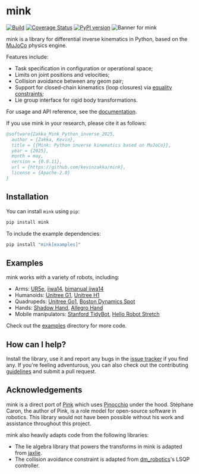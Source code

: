 # mink

[![Build](https://img.shields.io/github/actions/workflow/status/kevinzakka/mink/ci.yml?branch=main)](https://github.com/kevinzakka/mink/actions)
[![Coverage Status](https://coveralls.io/repos/github/kevinzakka/mink/badge.svg)](https://coveralls.io/github/kevinzakka/mink?branch=main)
[![PyPI version](https://img.shields.io/pypi/v/mink)](https://pypi.org/project/mink/)
![Banner for mink](https://github.com/kevinzakka/mink/blob/assets/banner.png?raw=true)

mink is a library for differential inverse kinematics in Python, based on the [MuJoCo](https://github.com/google-deepmind/mujoco) physics engine.

Features include:

* Task specification in configuration or operational space;
* Limits on joint positions and velocities;
* Collision avoidance between any geom pair;
* Support for closed-chain kinematics (loop closures) via [equality constraints](https://mujoco.readthedocs.io/en/stable/computation/index.html#coequality);
* Lie group interface for rigid body transformations.

For usage and API reference, see the [documentation](https://kevinzakka.github.io/mink/).

If you use mink in your research, please cite it as follows:

```bibtex
@software{Zakka_Mink_Python_inverse_2025,
  author = {Zakka, Kevin},
  title = {{Mink: Python inverse kinematics based on MuJoCo}},
  year = {2025},
  month = may,
  version = {0.0.11},
  url = {https://github.com/kevinzakka/mink},
  license = {Apache-2.0}
}
```

## Installation

You can install `mink` using `pip`:

```bash
pip install mink
```

To include the example dependencies:

```bash
pip install "mink[examples]"
```

## Examples

mink works with a variety of robots, including:

* Arms: [UR5e](https://github.com/kevinzakka/mink/blob/main/examples/arm_ur5e_actuators.py), [iiwa14](https://github.com/kevinzakka/mink/blob/main/examples/arm_iiwa.py), [bimanual iiwa14](https://github.com/kevinzakka/mink/blob/main/examples/dual_iiwa.py)
* Humanoids: [Unitree G1](https://github.com/kevinzakka/mink/blob/main/examples/humanoid_g1.py), [Unitree H1](https://github.com/kevinzakka/mink/blob/main/examples/humanoid_h1.py)
* Quadrupeds: [Unitree Go1](https://github.com/kevinzakka/mink/blob/main/examples/quadruped_go1.py), [Boston Dynamics Spot](https://github.com/kevinzakka/mink/blob/main/examples/quadruped_spot.py)
* Hands: [Shadow Hand](https://github.com/kevinzakka/mink/blob/main/examples/hand_shadow.py), [Allegro Hand](https://github.com/kevinzakka/mink/blob/main/examples/arm_hand_iiwa_allegro.py)
* Mobile manipulators: [Stanford TidyBot](https://github.com/kevinzakka/mink/blob/main/examples/mobile_tidybot.py), [Hello Robot Stretch](https://github.com/kevinzakka/mink/blob/main/examples/mobile_stretch.py)

Check out the [examples](https://github.com/kevinzakka/mink/blob/main/examples/) directory for more code.

## How can I help?

Install the library, use it and report any bugs in the [issue tracker](https://github.com/kevinzakka/mink/issues) if you find any. If you're feeling adventurous, you can also check out the contributing [guidelines](CONTRIBUTING.md) and submit a pull request.

## Acknowledgements

mink is a direct port of [Pink](https://github.com/stephane-caron/pink) which uses [Pinocchio](https://github.com/stack-of-tasks/pinocchio) under the hood. Stéphane Caron, the author of Pink, is a role model for open-source software in robotics. This library would not have been possible without his work and assistance throughout this project.

mink also heavily adapts code from the following libraries:

* The lie algebra library that powers the transforms in mink is adapted from [jaxlie](https://github.com/brentyi/jaxlie).
* The collision avoidance constraint is adapted from [dm_robotics](https://github.com/google-deepmind/dm_robotics/tree/main/cpp/controllers)'s LSQP controller.
